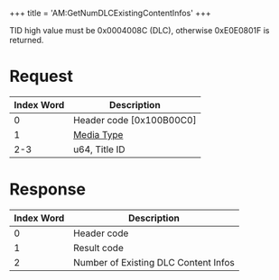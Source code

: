 +++
title = 'AM:GetNumDLCExistingContentInfos'
+++

TID high value must be 0x0004008C (DLC), otherwise 0xE0E0801F is
returned.

# Request

| Index Word | Description                                            |
|------------|--------------------------------------------------------|
| 0          | Header code \[0x100B00C0\]                             |
| 1          | [Media Type](Filesystem_services#MediaType "wikilink") |
| 2-3        | u64, Title ID                                          |

# Response

| Index Word | Description                          |
|------------|--------------------------------------|
| 0          | Header code                          |
| 1          | Result code                          |
| 2          | Number of Existing DLC Content Infos |
